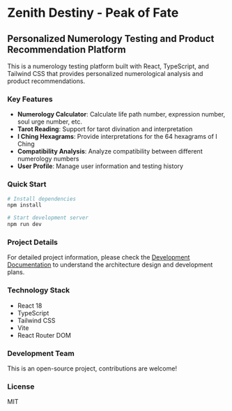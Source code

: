 # Zenith Destiny - Peak of Fate

## Personalized Numerology Testing and Product Recommendation Platform

This is a numerology testing platform built with React, TypeScript, and Tailwind CSS that provides personalized numerological analysis and product recommendations.

### Key Features

- **Numerology Calculator**: Calculate life path number, expression number, soul urge number, etc.
- **Tarot Reading**: Support for tarot divination and interpretation
- **I Ching Hexagrams**: Provide interpretations for the 64 hexagrams of I Ching
- **Compatibility Analysis**: Analyze compatibility between different numerology numbers
- **User Profile**: Manage user information and testing history

### Quick Start

```bash
# Install dependencies
npm install

# Start development server
npm run dev
```

### Project Details

For detailed project information, please check the [Development Documentation](./开发文档-优化版.md) to understand the architecture design and development plans.

### Technology Stack

- React 18
- TypeScript
- Tailwind CSS
- Vite
- React Router DOM

### Development Team

This is an open-source project, contributions are welcome!

### License

MIT
